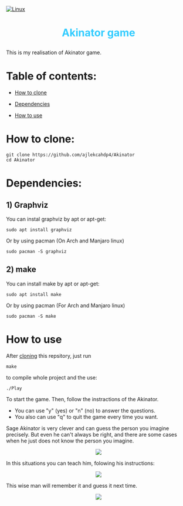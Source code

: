 [![Linux](https://svgshare.com/i/Zhy.svg)](https://svgshare.com/i/Zhy.svg)
# <p align = "center"><font color = "#33ccff">Akinator game</font></p>
This is my realisation of Akinator game.

# Table of contents:
- [How to clone](#how-to-clone)

- [Dependencies](#dependencies)

- [How to use](#how-to-use)

# How to clone:
```
git clone https://github.com/ajlekcahdp4/Akinator
cd Akinator
```

# Dependencies:
## 1) Graphviz

You can instal graphviz by apt or apt-get:
```
sudo apt install graphviz
```
Or by using pacman (On Arch and Manjaro linux)
```
sudo pacman -S graphviz
```

## 2) make
You can install make by apt or apt-get:
```
sudo apt install make
```
Or by using pacman (For Arch and Manjaro linux)
```
sudo pacman -S make
```
# How to use

After [cloning](#how-to-clone) this repsitory, just run
```
make
```
to compile whole project and the use:
```
./Play
```
To start the game.
Then, follow the instractions of the Akinator.
- You can use "y" (yes) or "n" (no) to answer the questions.
- You also can use "q" to quit the game every time you want.

Sage Akinator is very clever and can guess the person you imagine precisely. But even he can't always be right, and there are some cases when he just does not know the person you imagine.
<p align="center">
<img src="https://github.com/ajlekcahdp4/Akinator/main/examples/1.png">
</p>

In this situations you can teach him, folowing his instructions:
<p align="center">
<img src="https://github.com/ajlekcahdp4/Akinator/main/examples/2.png">
</p>
This wise man will remember it and guess it next time.
<p align="center">
<img src="https://github.com/ajlekcahdp4/Akinator/main/examples/3.png">
</p>
